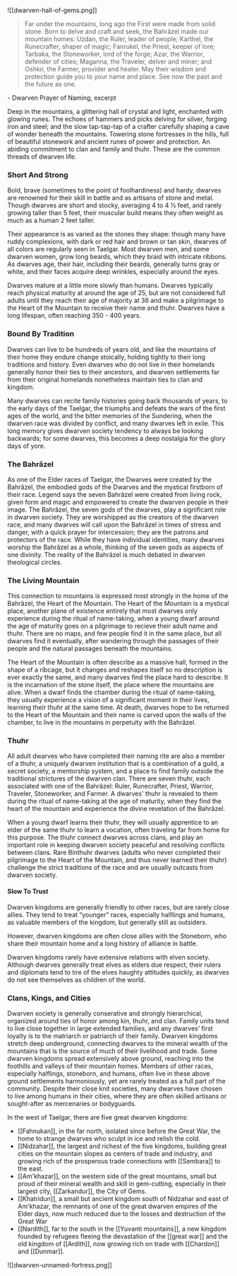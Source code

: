 ![[dwarven-hall-of-gems.png]]

> Far under the mountains, long ago the First were made from solid stone. Born to delve and craft and seek, the Bahrâzel made our mountain homes: Uzdan, the Ruler, leader of people; Karthel, the Runecrafter, shaper of magic; Fanrukel, the Priest, keeper of lore; Tarbaka, the Stoneworker, lord of the forge; Azar, the Warrior, defender of cities; Maganna, the Traveler, delver and miner; and Oshkir, the Farmer, provider and healer. May their wisdom and protection guide you to your name and place. See now the past and the future as one.

\- Dwarven Prayer of Naming, excerpt

Deep in the mountains, a glittering hall of crystal and light, enchanted with glowing runes. The echoes of hammers and picks delving for silver, forging iron and steel; and the slow tap-tap-tap of a crafter carefully shaping a cave of wonder beneath the mountains. Towering stone fortresses in the hills, full of beautiful stonework and ancient runes of power and protection. An abiding commitment to clan and family and thuhr. These are the common threads of dwarven life. 

### Short And Strong

Bold, brave (sometimes to the point of foolhardiness) and hardy, dwarves are renowned for their skill in battle and as artisans of stone and metal. Though dwarves are short and stocky, averaging 4 to 4 ½ feet, and rarely growing taller than 5 feet, their muscular build means they often weight as much as a human 2 feet taller.

Their appearance is as varied as the stones they shape: though many have ruddy complexions, with dark or red hair and brown or tan skin, dwarves of all colors are regularly seen in Taelgar. Most dwarven men, and some dwarven women, grow long beards, which they braid with intricate ribbons. As dwarves age, their hair, including their beards, generally turns gray or white, and their faces acquire deep wrinkles, especially around the eyes.

Dwarves mature at a little more slowly than humans. Dwarves typically reach physical maturity at around the age of 25, but are not considered full adults until they reach their age of majority at 36 and make a pilgrimage to the Heart of the Mountain to receive their name and thuhr. Dwarves have a long lifespan, often reaching 350 - 400 years.

### Bound By Tradition

Dwarves can live to be hundreds of years old, and like the mountains of their home they endure change stoically, holding tightly to their long traditions and history. Even dwarves who do not live in their homelands generally honor their ties to their ancestors, and dwarven settlements far from their original homelands nonetheless maintain ties to clan and kingdom.

Many dwarves can recite family histories going back thousands of years, to the early days of the Taelgar, the triumphs and defeats the wars of the first ages of the world, and the bitter memories of the Sundering, when the dwarven race was divided by conflict, and many dwarves left in exile. This long memory gives dwarven society tendency to always be looking backwards; for some dwarves, this becomes a deep nostalgia for the glory days of yore.

### The Bahrâzel

As one of the Elder races of Taelgar, the Dwarves were created by the Bahrâzel, the embodied gods of the Dwarves and the mystical firstborn of their race. Legend says the seven Bahrâzel were created from living rock, given form and magic and empowered to create the dwarven people in their image. The Bahrâzel, the seven gods of the dwarves, play a significant role in dwarven society. They are worshipped as the creators of the dwarven race, and many dwarves will call upon the Bahrâzel in times of stress and danger, with a quick prayer for intercession; they are the patrons and protectors of the race. While they have individual identities, many dwarves worship the Bahrâzel as a whole, thinking of the seven gods as aspects of one divinity. The reality of the Bahrâzel is much debated in dwarven theological circles.

### The Living Mountain

This connection to mountains is expressed most strongly in the home of the Bahrâzel, the Heart of the Mountain. The Heart of the Mountain is a mystical place, another plane of existence entirely that most dwarves only experience during the ritual of name-taking, when a young dwarf around the age of maturity goes on a pilgrimage to recieve their adult name and thuhr. There are no maps, and few people find it in the same place, but all dwarves find it eventually, after wandering through the passages of their people and the natural passages beneath the mountains.

The Heart of the Mountain is often describe as a massive hall, formed in the shape of a ribcage, but it changes and reshapes itself so no description is ever exactly the same, and many dwarves find the place hard to describe. It is the incarnation of the stone itself, the place where the mountains are alive. When a dwarf finds the chamber during the ritual of name-taking, they usually experience a vision of a significant moment in their lives, learning their thuhr at the same time. At death, dwarves hope to be returned to the Heart of the Mountain and their name is carved upon the walls of the chamber, to live in the mountains in perpetuity with the Bahrâzel.

### Thuhr

All adult dwarves who have completed their naming rite are also a member of a thuhr, a uniquely dwarven institution that is a combination of a guild, a secret society, a mentorship system, and a place to find family outside the traditional strictures of the dwarven clan. There are seven thuhr, each associated with one of the Bahrâzel: Ruler, Runecrafter, Priest, Warrior, Traveler, Stoneworker, and Farmer. A dwarves' thuhr is revealed to them during the ritual of name-taking at the age of maturity, when they find the heart of the mountain and experience the divine revelation of the Bahrâzel.

When a young dwarf learns their thuhr, they will usually apprentice to an elder of the same thuhr to learn a vocation, often traveling far from home for this purpose. The thuhr connect dwarves across clans, and play an important role in keeping dwarven society peaceful and resolving conflicts between clans. Rare Binthuhr dwarves (adults who never completed their pilgrimage to the Heart of the Mountain, and thus never learned their thuhr) challenge the strict traditions of the race and are usually outcasts from dwarven society.

#### Slow To Trust

Dwarven kingdoms are generally friendly to other races, but are rarely close allies. They tend to treat “younger” races, especially halflings and humans, as valuable members of the kingdom, but generally still as outsiders.

However, dwarven kingdoms are often close allies with the Stoneborn, who share their mountain home and a long history of alliance in battle.

Dwarven kingdoms rarely have extensive relations with elven society. Although dwarves generally treat elves as elders due respect, their rulers and diplomats tend to tire of the elves haughty attitudes quickly, as dwarves do not see themselves as children of the world.

### Clans, Kings, and Cities

Dwarven society is generally conserative and strongly hierarchical, organized around ties of honor among kin, thuhr, and clan. Family units tend to live close together in large extended families, and any dwarves’ first loyalty is to the matriarch or patriarch of their family. Dwarven kingdoms stretch deep underground, connecting dwarves to the mineral wealth of the mountains that is the source of much of their livelihood and trade. Some dwarven kingdoms spread extensively above ground, reaching into the foothills and valleys of their mountain homes. Members of other races, especially halflings, stoneborn, and humans, often live in these above ground settlements harmoniously, yet are rarely treated as a full part of the community. Despite their close knit societies, many dwarves have chosen to live among humans in their cities, where they are often skilled artisans or sought-after as mercenaries or bodyguards.

In the west of Taelgar, there are five great dwarven kingdoms:

-   [[Fahnukan]], in the far north, isolated since before the Great War, the home to strange dwarves who sculpt in ice and relish the cold.
-   [[Nidzahar]], the largest and richest of the five kingdoms, building great cities on the mountain slopes as centers of trade and industry, and growing rich of the prosperous trade connections with [[Sembara]] to the east.
-   [[Am'khazar]], on the western side of the great mountains, small but proud of their mineral wealth and skill in gem-cutting, especially in their largest city, [[Zarkandur]], the City of Gems.
-   [[Khatridun]], a small but ancient kingdom south of Nidzahar and east of Am'khazar, the remnants of one of the great dwarven empires of the Elder days, now much reduced due to the losses and destruction of the Great War
-   [[Nardith]], far to the south in the [[Yuvanti mountains]], a new kingdom founded by refugees fleeing the devastation of the [[great war]] and the old kingdom of [[Ardith]], now growing rich on trade with [[Chardon]] and [[Dunmar]].

![[dwarven-unnamed-fortress.png]]





